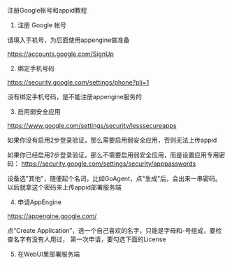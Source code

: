 注册Google帐号和appid教程

1. 注册 Google 帐号

  请填入手机号，为后面使用appengine做准备

   https://accounts.google.com/SignUp

2. 绑定手机号码

  https://security.google.com/settings/phone?pli=1

  没有绑定手机号码，是不能注册appengine服务的

3. 启用弱安全应用

  https://www.google.com/settings/security/lesssecureapps

  如果你没有启用2步登录验证，那么需要启用弱安全应用，否则无法上传appid

  如果你已经启用2步登录验证，那么不需要启用弱安全应用，而是设置应用专用密码：
  https://security.google.com/settings/security/apppasswords

  设备选"其他"，随便起个名词，比如GoAgent，点"生成"后，会出来一串密码。
  以后就拿这个密码来上传appid部署服务端

4. 申请AppEngine

  https://appengine.google.com/

  点“Create Application”，选一个自己喜欢的名字，只能是字母和-号组成，要检查名字有没有人用过，
  第一次申请，要勾选下面的License

5. 在WebUI里部署服务端
